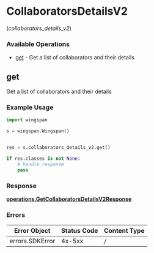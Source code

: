 # CollaboratorsDetailsV2
(*collaborators_details_v2*)

### Available Operations

* [get](#get) - Get a list of collaborators and their details

## get

Get a list of collaborators and their details

### Example Usage

```python
import wingspan

s = wingspan.Wingspan()


res = s.collaborators_details_v2.get()

if res.classes is not None:
    # handle response
    pass
```


### Response

**[operations.GetCollaboratorsDetailsV2Response](../../models/operations/getcollaboratorsdetailsv2response.md)**
### Errors

| Error Object    | Status Code     | Content Type    |
| --------------- | --------------- | --------------- |
| errors.SDKError | 4x-5xx          | */*             |

